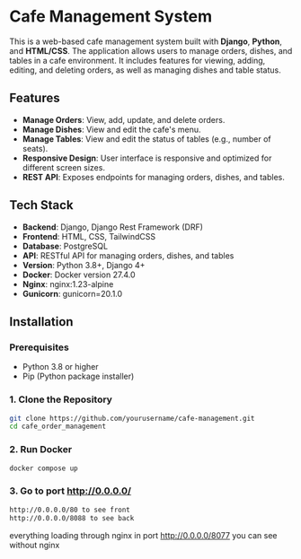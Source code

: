 # Cafe Management System

This is a web-based cafe management system built with **Django**, **Python**, and **HTML/CSS**. The application allows users to manage orders, dishes, and tables in a cafe environment. It includes features for viewing, adding, editing, and deleting orders, as well as managing dishes and table status.

## Features

- **Manage Orders**: View, add, update, and delete orders.
- **Manage Dishes**: View and edit the cafe's menu.
- **Manage Tables**: View and edit the status of tables (e.g., number of seats).
- **Responsive Design**: User interface is responsive and optimized for different screen sizes.
- **REST API**: Exposes endpoints for managing orders, dishes, and tables.

## Tech Stack

- **Backend**: Django, Django Rest Framework (DRF)
- **Frontend**: HTML, CSS, TailwindCSS
- **Database**: PostgreSQL
- **API**: RESTful API for managing orders, dishes, and tables
- **Version**: Python 3.8+, Django 4+
- **Docker**: Docker version 27.4.0
- **Nginx**: nginx:1.23-alpine
- **Gunicorn**: gunicorn=20.1.0

## Installation

### Prerequisites

- Python 3.8 or higher
- Pip (Python package installer)

### 1. Clone the Repository

```bash
git clone https://github.com/yourusername/cafe-management.git
cd cafe_order_management
```

### 2. Run Docker
```bash
docker compose up
```

### 3. Go to port http://0.0.0.0/
```bash
http://0.0.0.0/80 to see front
http://0.0.0.0/8088 to see back
```
everything loading through nginx 
in port http://0.0.0.0/8077 you can see without nginx

